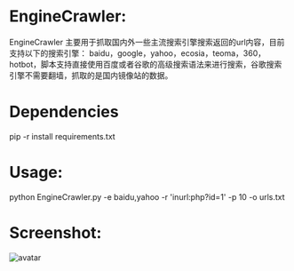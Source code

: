 # EngineCrawler:
EngineCrawler 主要用于抓取国内外一些主流搜索引擎搜索返回的url内容，目前支持以下的搜索引擎： baidu，google，yahoo，ecosia，teoma，360，hotbot，脚本支持直接使用百度或者谷歌的高级搜索语法来进行搜索，谷歌搜索引擎不需要翻墙，抓取的是国内镜像站的数据。
# Dependencies
pip -r install requirements.txt
# Usage:
python EngineCrawler.py -e baidu,yahoo -r 'inurl:php?id=1' -p 10 -o
urls.txt
# Screenshot:
![avatar](https://github.com/heroanswer/EngineCrawler/blob/master/screenshot.png)
